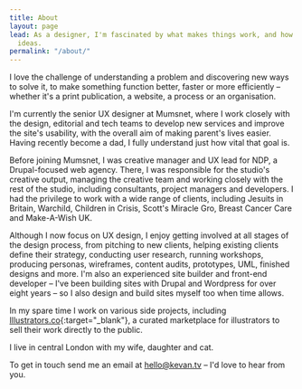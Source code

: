 ```yaml
---
title: About
layout: page
lead: As a designer, I'm fascinated by what makes things work, and how best to communicate
  ideas.
permalink: "/about/"
---
```

I love the challenge of understanding a problem and discovering new ways to solve it, to make something function better, faster or more efficiently – whether it's a print publication, a website, a process or an organisation.

I'm currently the senior UX designer at Mumsnet, where I work closely with the design, editorial and tech teams to develop new services and improve the site's usability, with the overall aim of making parent's lives easier. Having recently become a dad, I fully understand just how vital that goal is.

Before joining Mumsnet, I was creative manager and UX lead for NDP, a Drupal-focused web agency. There, I was responsible for the studio's creative output, managing the creative team and working closely with the rest of the studio, including consultants, project managers and developers. I had the privilege to work with a wide range of clients, including Jesuits in Britain, Warchild, Children in Crisis, Scott's Miracle Gro, Breast Cancer Care and Make-A-Wish UK.

Although I now focus on UX design, I enjoy getting involved at all stages of the design process, from pitching to new clients, helping existing clients define their strategy, conducting user research, running workshops, producing personas, wireframes, content audits, prototypes, UML, finished designs and more. I'm also an experienced site builder and front-end developer – I've been building sites with Drupal and Wordpress for over eight years – so I also design and build sites myself too when time allows.

In my spare time I work on various side projects, including [Illustrators.co](http://www.illustrators.co){:target="_blank"}, a curated marketplace for illustrators to sell their work directly to the public.

I live in central London with my wife, daughter and cat.

To get in touch send me an email at hello@kevan.tv – I'd love to hear from you.